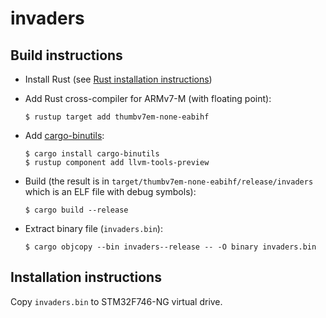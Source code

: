 # invaders

## Build instructions

- Install Rust (see [Rust installation instructions](https://www.rust-lang.org/tools/install))

- Add Rust cross-compiler for ARMv7-M (with floating point):
  ```
  $ rustup target add thumbv7em-none-eabihf
  ```

- Add [cargo-binutils](https://github.com/rust-embedded/cargo-binutils):
  ```
  $ cargo install cargo-binutils
  $ rustup component add llvm-tools-preview
  ```

- Build (the result is in `target/thumbv7em-none-eabihf/release/invaders` which is an ELF file with debug symbols):
  ```
  $ cargo build --release
  ```

- Extract binary file (`invaders.bin`):
  ```
  $ cargo objcopy --bin invaders--release -- -O binary invaders.bin
  ```

## Installation instructions

Copy `invaders.bin` to STM32F746-NG virtual drive.
